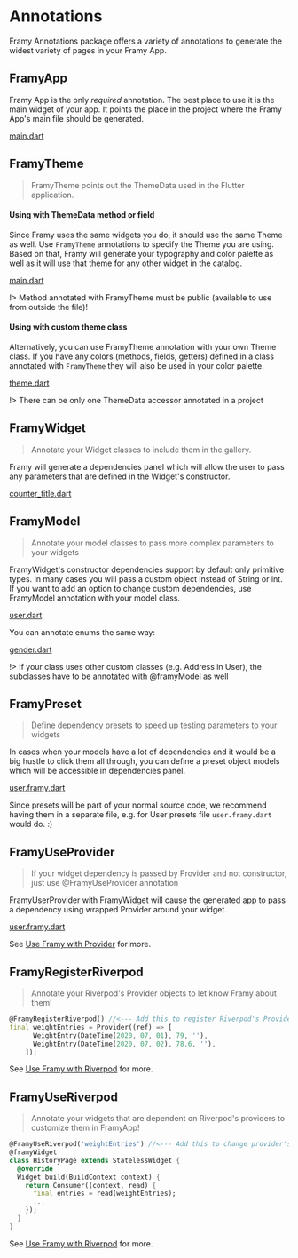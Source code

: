 # Annotations

Framy Annotations package offers a variety of annotations to generate the widest variety of pages in your Framy App.

## FramyApp

Framy App is the only _required_ annotation. The best place to use it is the main widget of your app. It points the place in the project where the Framy App's main file should be generated.

[main.dart](_snippets/annotations/framy_app_demo.dart.md ':include')

## FramyTheme

> FramyTheme points out the ThemeData used in the Flutter application.

#### Using with ThemeData method or field

Since Framy uses the same widgets you do, it should use the same Theme as well. Use `FramyTheme` annotations to specify the Theme you are using. Based on that, Framy will generate your typography and color palette as well as it will use that theme for any other widget in the catalog.

[main.dart](_snippets/annotations/framy_theme_demo.dart.md ':include')

!> Method annotated with FramyTheme must be public (available to use from outside the file)!

#### Using with custom theme class

Alternatively, you can use FramyTheme annotation with your own Theme class. If you have any colors (methods, fields, getters) defined in a class annotated with `FramyTheme` they will also be used in your color palette.

[theme.dart](_snippets/annotations/framy_theme_custom_demo.dart.md ':include')

!> There can be only one ThemeData accessor annotated in a project

## FramyWidget

> Annotate your Widget classes to include them in the gallery.

Framy will generate a dependencies panel which will allow the user to pass any parameters that are defined in the Widget's constructor.

[counter_title.dart](_snippets/annotations/framy_widget.dart.md ':include')

## FramyModel

> Annotate your model classes to pass more complex parameters to your widgets

FramyWidget's constructor dependencies support by default only primitive types. In many cases you will pass a custom object instead of String or int. If you want to add an option to change custom dependencies, use FramyModel annotation with your model class.

[user.dart](_snippets/annotations/framy_model.dart.md ':include')

You can annotate enums the same way:

[gender.dart](_snippets/annotations/framy_model_enum.dart.md ':include')

!> If your class uses other custom classes (e.g. Address in User), the subclasses have to be annotated with @framyModel as well

## FramyPreset

> Define dependency presets to speed up testing parameters to your widgets

In cases when your models have a lot of dependencies and it would be a big hustle to click them all through, you can define a preset object models which will be accessible in dependencies panel.

[user.framy.dart](_snippets/annotations/framy_preset.dart.md ':include')

Since presets will be part of your normal source code, we recommend having them in a separate file, e.g. for User presets file `user.framy.dart` would do. :)

## FramyUseProvider

> If your widget dependency is passed by Provider and not constructor, just use @FramyUseProvider annotation

FramyUserProvider with FramyWidget will cause the generated app to pass a dependency using wrapped Provider around your widget. 

[user.framy.dart](_snippets/annotations/framy_use_provider.dart.md ':include')

See [Use Framy with Provider](https://framy.dev/#/tutorialprovider) for more.

## FramyRegisterRiverpod

> Annotate your Riverpod's Provider objects to let know Framy about them! 

```dart
@FramyRegisterRiverpod() //<--- Add this to register Riverpod's Provider
final weightEntries = Provider((ref) => [ 
      WeightEntry(DateTime(2020, 07, 01), 79, ''),
      WeightEntry(DateTime(2020, 07, 02), 78.6, ''),
    ]);
```

See [Use Framy with Riverpod](https://framy.dev/#/tutorialriverpod) for more.

## FramyUseRiverpod

> Annotate your widgets that are dependent on Riverpod's providers to customize them in FramyApp! 

```dart
@FramyUseRiverpod('weightEntries') //<--- Add this to change provider's value
@framyWidget
class HistoryPage extends StatelessWidget {
  @override
  Widget build(BuildContext context) {
    return Consumer((context, read) {
      final entries = read(weightEntries);
      ...
    });
  }
}
```

See [Use Framy with Riverpod](https://framy.dev/#/tutorialriverpod) for more.
